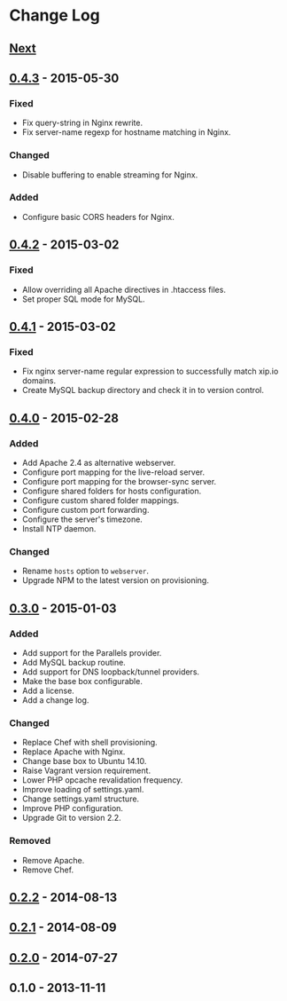 # Change Log

## [Next][next]

## [0.4.3] - 2015-05-30

### Fixed
- Fix query-string in Nginx rewrite.
- Fix server-name regexp for hostname matching in Nginx.

### Changed
- Disable buffering to enable streaming for Nginx.

### Added
- Configure basic CORS headers for Nginx.

## [0.4.2] - 2015-03-02

### Fixed
- Allow overriding all Apache directives in .htaccess files.
- Set proper SQL mode for MySQL.

## [0.4.1] - 2015-03-02

### Fixed
- Fix nginx server-name regular expression to successfully match xip.io domains.
- Create MySQL backup directory and check it in to version control.

## [0.4.0] - 2015-02-28

### Added
- Add Apache 2.4 as alternative webserver.
- Configure port mapping for the live-reload server.
- Configure port mapping for the browser-sync server.
- Configure shared folders for hosts configuration.
- Configure custom shared folder mappings.
- Configure custom port forwarding.
- Configure the server's timezone.
- Install NTP daemon.

### Changed
- Rename `hosts` option to `webserver`.
- Upgrade NPM to the latest version on provisioning.

## [0.3.0] - 2015-01-03

### Added
- Add support for the Parallels provider.
- Add MySQL backup routine.
- Add support for DNS loopback/tunnel providers.
- Make the base box configurable.
- Add a license.
- Add a change log.

### Changed
- Replace Chef with shell provisioning.
- Replace Apache with Nginx.
- Change base box to Ubuntu 14.10.
- Raise Vagrant version requirement.
- Lower PHP opcache revalidation frequency.
- Improve loading of settings.yaml.
- Change settings.yaml structure.
- Improve PHP configuration.
- Upgrade Git to version 2.2.

### Removed
- Remove Apache.
- Remove Chef.

## [0.2.2] - 2014-08-13

## [0.2.1] - 2014-08-09

## [0.2.0] - 2014-07-27

## 0.1.0 - 2013-11-11

[next]: https://github.com/thasmo/vagrant.box/compare/v0.4.3...HEAD
[0.4.3]: https://github.com/thasmo/vagrant.box/compare/v0.4.2...v0.4.3
[0.4.2]: https://github.com/thasmo/vagrant.box/compare/v0.4.1...v0.4.2
[0.4.1]: https://github.com/thasmo/vagrant.box/compare/v0.4.0...v0.4.1
[0.4.0]: https://github.com/thasmo/vagrant.box/compare/v0.3.0...v0.4.0
[0.3.0]: https://github.com/thasmo/vagrant.box/compare/v0.2.2...v0.3.0
[0.2.2]: https://github.com/thasmo/vagrant.box/compare/v0.2.1...v0.2.2
[0.2.1]: https://github.com/thasmo/vagrant.box/compare/v0.2.0...v0.2.1
[0.2.0]: https://github.com/thasmo/vagrant.box/compare/v0.1.0...v0.2.0
